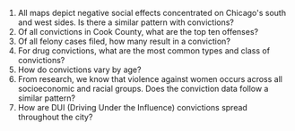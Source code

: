 

1. All maps depict negative social effects concentrated on Chicago's south and west sides. Is there a similar pattern with convictions? 
2. Of all convictions in Cook County, what are the top ten offenses?
3. Of all felony cases filed, how many result in a conviction?
4. For drug convictions, what are the most common types and class of convictions? 
5. How do convictions vary by age? 
6. From research, we know that violence against women occurs across all socioeconomic and racial groups. Does the conviction data follow a similar pattern? 
7. How are DUI (Driving Under the Influence) convictions spread throughout the city?


